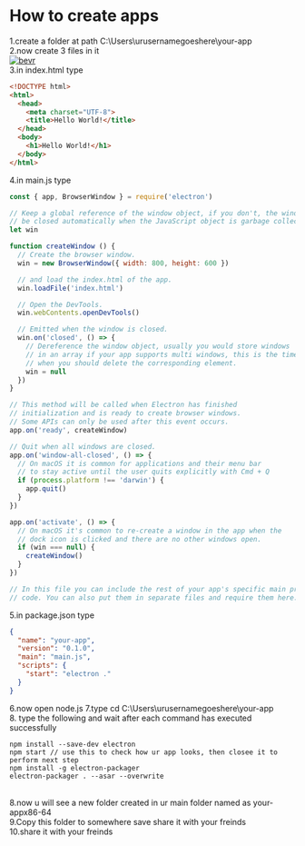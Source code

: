 # How to create apps
1.create a folder at path C:\Users\urusernamegoeshere\your-app<br>
2.now create 3 files in it<br>
<a href="https://imgbb.com/"><img src="https://imgur.com/FaKMiTq.jpg" alt="bevr" border="0"></a><br>
3.in index.html type<br>
```html
<!DOCTYPE html>
<html>
  <head>
    <meta charset="UTF-8">
    <title>Hello World!</title>
  </head>
  <body>
    <h1>Hello World!</h1>
  </body>
</html>
```
4.in main.js type<br>
```js
const { app, BrowserWindow } = require('electron')

// Keep a global reference of the window object, if you don't, the window will
// be closed automatically when the JavaScript object is garbage collected.
let win

function createWindow () {
  // Create the browser window.
  win = new BrowserWindow({ width: 800, height: 600 })

  // and load the index.html of the app.
  win.loadFile('index.html')

  // Open the DevTools.
  win.webContents.openDevTools()

  // Emitted when the window is closed.
  win.on('closed', () => {
    // Dereference the window object, usually you would store windows
    // in an array if your app supports multi windows, this is the time
    // when you should delete the corresponding element.
    win = null
  })
}

// This method will be called when Electron has finished
// initialization and is ready to create browser windows.
// Some APIs can only be used after this event occurs.
app.on('ready', createWindow)

// Quit when all windows are closed.
app.on('window-all-closed', () => {
  // On macOS it is common for applications and their menu bar
  // to stay active until the user quits explicitly with Cmd + Q
  if (process.platform !== 'darwin') {
    app.quit()
  }
})

app.on('activate', () => {
  // On macOS it's common to re-create a window in the app when the
  // dock icon is clicked and there are no other windows open.
  if (win === null) {
    createWindow()
  }
})

// In this file you can include the rest of your app's specific main process
// code. You can also put them in separate files and require them here.
```
5.in package.json type<br>
```json
{
  "name": "your-app",
  "version": "0.1.0",
  "main": "main.js",
  "scripts": {
    "start": "electron ."
  }
}

```
6.now open node.js
7.type cd C:\Users\urusernamegoeshere\your-app<br>
8. type the following and wait after each command has executed successfully<br>
```
npm install --save-dev electron
npm start // use this to check how ur app looks, then closee it to perform next step
npm install -g electron-packager
electron-packager . --asar --overwrite
```
<br>
8.now u will see a new folder created in ur main folder named as your-appx86-64<br>
9.Copy this folder to somewhere save share it with your freinds<br>
10.share it with your freinds
